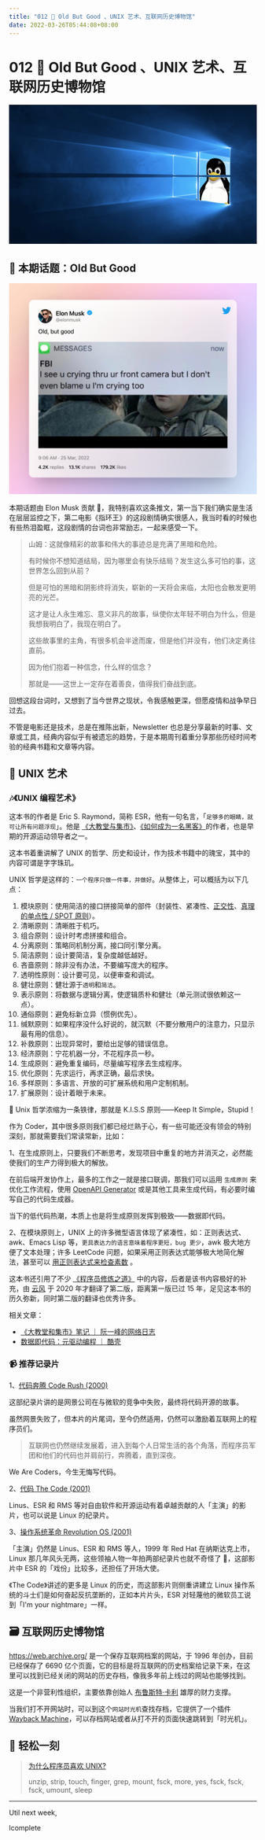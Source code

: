 ```yaml
---
title: "012 📸 Old But Good 、UNIX 艺术、互联网历史博物馆"
date: 2022-03-26T05:44:08+08:00
---
```


# 012 📸 Old But Good 、UNIX 艺术、互联网历史博物馆

![cover](./012/linux.jpeg)

## 📝 本期话题：Old But Good

![tweet by elon musk](./012/elon_obg.jpeg)

本期话题由 Elon Musk 贡献 🤣，我特别喜欢这条推文，第一当下我们确实是生活在层层监控之下，第二电影《指环王》的这段剧情确实很感人，我当时看的时候也有些热泪盈眶，这段剧情的台词也非常励志，一起来感受一下。

> 山姆：这就像精彩的故事和伟大的事迹总是充满了黑暗和危险。
>
> 有时候你不想知道结局，因为哪里会有快乐结局？发生这么多可怕的事，这世界怎么回到从前？
>
> 但是可怕的黑暗和阴影终将消失，崭新的一天将会来临，太阳也会散发更明亮的光芒。
>
> 这才是让人永生难忘、意义非凡的故事，纵使你太年轻不明白为什么，但是我想我明白了，我现在明白了。
>
> 这些故事里的主角，有很多机会半途而废，但是他们并没有，他们决定勇往直前。
>
> 因为他们抱着一种信念，什么样的信念？
>
> 那就是——这世上一定存在着善良，值得我们奋战到底。

回想这段台词时，又想到了当今世界之现状，令我感触更深，但愿疫情和战争早日过去。

不管是电影还是技术，总是在推陈出新，Newsletter 也总是分享最新的时事、文章或工具，经典内容似乎有被遗忘的趋势，于是本期周刊着重分享那些历经时间考验的经典书籍和文章等内容。

## 🎼 UNIX 艺术

### 🎶《UNIX 编程艺术》

这本书的作者是 Eric S. Raymond，简称 ESR，他有一句名言，「`足够多的眼睛，就可让所有问题浮现`」。他是 [《大教堂与集市》](https://m.douban.com/book/subject/25881855/)、[《如何成为一名黑客》](https://translations.readthedocs.io/en/latest/hacker_howto.html)的作者，也是早期的开源运动领导者之一。

这本书着重讲解了 UNIX 的哲学、历史和设计，作为技术书籍中的瑰宝，其中的内容可谓是字字珠玑。

UNIX 哲学是这样的：`一个程序只做一件事，并做好`。从整体上，可以概括为以下几点：

1. 模块原则：使用简洁的接口拼接简单的部件（封装性、紧凑性、[正交性](https://xie.infoq.cn/article/aa02e2aae865239b69312622e)、[真理的单点性 / SPOT 原则](https://en.wikipedia.org/wiki/Single_source_of_truth)）。
2. 清晰原则：清晰胜于机巧。
3. 组合原则：设计时考虑拼接和组合。
4. 分离原则：策略同机制分离，接口同引擎分离。
5. 简洁原则：设计要简洁，复杂度越低越好。
6. 吝啬原则：除非没有办法，不要编写庞大的程序。
7. 透明性原则：设计要可见，以便审查和调试。
8. 健壮原则：健壮源于`透明`和`简洁`。
9. 表示原则：将数据与逻辑分离，使逻辑质朴和健壮（单元测试很依赖这一点）。
10. 通俗原则：避免标新立异（惯例优先）。
11. 缄默原则：如果程序没什么好说的，就沉默（不要分散用户的注意力，只显示最有用的信息）。
12. 补救原则：出现异常时，要给出足够的错误信息。
13. 经济原则：宁花机器一分，不花程序员一秒。
14. 生成原则：避免重复编码，尽量编写程序去生成程序。
15. 优化原则：先求运行，再求正确，最后求快。
16. 多样原则：多语言、开放的可扩展系统和用户定制机制。
17. 扩展原则：设计着眼于未来。

🎵 Unix 哲学浓缩为一条铁律，那就是 K.I.S.S 原则——Keep It Simple，Stupid！

作为 Coder，其中很多原则我们都已经烂熟于心，有一些可能还没有领会的特别深刻，那就需要我们常读常新，比如：

1、在生成原则上，只要我们不断思考，发现项目中重复的地方并消灭之，必然能使我们的生产力得到极大的解放。

在前后端开发协作上，最多的工作之一就是接口联调，那我们可以运用 `生成原则` 来优化工作流程，使用 [OpenAPI Generator](https://github.com/OpenAPITools/openapi-generator) 或是其他工具来生成代码，有必要时编写自己的代码生成器。

当下的低代码热潮，本质上也是将生成原则发挥到极致——数据即代码。

2、在模块原则上，UNIX 上的许多微型语言体现了紧凑性，如：正则表达式、awk、Emacs Lisp 等，`更具表达力的语言意味着程序更短，bug 更少`，awk 极大地方便了文本处理；许多 LeetCode 问题，如果采用正则表达式能够极大地简化解法，甚至可以 [用正则表达式来检查素数](https://coolshell.cn/articles/2704.html) 。

这本书还引用了不少 [《程序员修炼之道》](https://book.douban.com/subject/35006892/) 中的内容，后者是该书内容极好的补充，由 [云风](https://blog.codingnow.com/) 于 2020 年才翻译了第二版，距离第一版已过 15 年，足见这本书的历久弥新，同时第二版的翻译也优秀许多。

相关文章：

- [《大教堂和集市》笔记 ｜ 阮一峰的网络日志](http://www.ruanyifeng.com/blog/2008/02/notes_on_the_cathedral_and_the_bazaar.html)
- [数据即代码：元驱动编程 ｜ 酷壳](https://coolshell.cn/articles/10337.html)

### 📹 推荐记录片

1、[代码奔腾 Code Rush (2000)](https://www.bilibili.com/video/BV1rx411E7oW)

这部纪录片讲的是网景公司在与微软的竞争中失败，最终将代码开源的故事。

虽然网景失败了，但本片的片尾词，至今仍然适用，仍然可以激励着互联网上的程序员们。

> 互联网也仍然继续发展着，进入到每个人日常生活的各个角落，而程序员军团和他们的代码也并肩前行，奔腾着，直到深夜。

We Are Coders，今生无悔写代码。

2、[代码 The Code (2001)](https://www.bilibili.com/video/BV1us411z7X4)

Linus、ESR 和 RMS 等对自由软件和开源运动有着卓越贡献的人「主演」的影片，也可以说是 Linux 的纪录片。

3、[操作系统革命 Revolution OS (2001)](https://www.bilibili.com/video/BV1iC4y187nT)

「主演」仍然是 Linus、ESR 和 RMS 等人，1999 年 Red Hat 在纳斯达克上市，Linux 那几年风头无两，这些领袖人物一年拍两部纪录片也就不奇怪了 🤣，这部影片中 ESR 的「戏份」比较多，还担任了开场大使。

《The Code》讲述的更多是 Linux 的历史，而这部影片则侧重讲建立 Linux 操作系统的斗士们是如何奋起反抗垄断的，正如本片片头，ESR 对轻蔑他的微软员工说到「I'm your nightmare」一样。

## 🗃 互联网历史博物馆

<https://web.archive.org/> 是一个保存互联网档案的网站，于 1996 年创办，目前已经保存了 6690 亿个页面，它的目标是将互联网的历史档案给记录下来，在这里可以找到已经关闭的网站的历史存档，像我多年前上线过的网站也能够找到。

这是一个非营利性组织，主要依靠创始人 [布鲁斯特·卡利](https://zh.wikipedia.org/wiki/%E5%B8%83%E9%AD%AF%E6%96%AF%E7%89%B9%C2%B7%E5%8D%A1%E5%88%A9) 雄厚的财力支撑。

当我们打不开网站时，可以到这个`网站时光机`查找存档，它提供了一个插件 [Wayback Machine](https://chrome.google.com/webstore/detail/wayback-machine/fpnmgdkabkmnadcjpehmlllkndpkmiak?utm_source=chrome-ntp-icon)，可以存档网站或者从打不开的页面快速跳转到「时光机」。

## 🤣 轻松一刻

> [为什么程序员喜欢 UNIX?](https://coolshell.cn/articles/1941.html#%E4%B8%BA%E4%BB%80%E4%B9%88%E7%A8%8B%E5%BA%8F%E5%91%98%E5%96%9C%E6%AC%A2UNIX)
> 
> unzip, strip, touch, finger, grep, mount, fsck, more, yes, fsck, fsck, fsck, umount, sleep

---

Util next week,

lcomplete